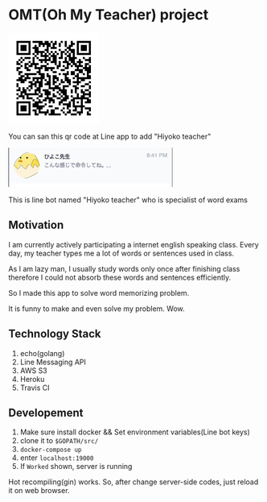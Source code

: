 # OMT(Oh My Teacher) project

![qr code](./qr.png)

You can san this qr code at Line app to add "Hiyoko teacher"

![hiyoko sensei profile](./hiyoko_sensei_profile.png)

This is line bot named "Hiyoko teacher" who is specialist of word exams

## Motivation

I am currently actively participating a internet english speaking class. Every day, my teacher types me a lot of words or sentences used in class.

As I am lazy man, I usually study words only once after finishing class therefore I could not absorb these words and sentences efficiently.

So I made this app to solve word memorizing problem.

It is funny to make and even solve my problem. Wow.

## Technology Stack

1. echo(golang)
2. Line Messaging API
3. AWS S3
4. Heroku
5. Travis CI

## Developement

1. Make sure install docker && Set environment variables(Line bot keys)
2. clone it to `$GOPATH/src/`
3. `docker-compose up`
4. enter `localhost:19000`
5. If `Worked` shown, server is running

Hot recompiling(gin) works. So, after change server-side codes, just reload it on web browser.
